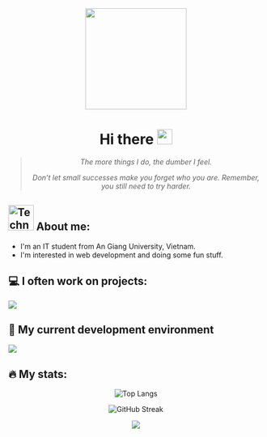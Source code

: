 <div align="center" >
<img src="https://media.giphy.com/media/maNB0qAiRVAty/giphy.gif" width="200" height="200" />
<h1>
  Hi there
  <img src="https://media.giphy.com/media/hvRJCLFzcasrR4ia7z/giphy.gif" width="30px"/>
</h1>
</div>

<blockquote align="center"><i>The more things I do, the dumber I feel.  
  
Don’t let small successes make you forget who you are. Remember, you still need to try harder.
</i></blockquote>

## <img src="https://raw.githubusercontent.com/Tarikul-Islam-Anik/Animated-Fluent-Emojis/master/Emojis/People%20with%20professions/Technologist%20Light%20Skin%20Tone.png" alt="Technologist Light Skin Tone" width="50" height="50" /> About me:

- I'm an IT student from An Giang University, Vietnam. 
- I'm interested in web development and doing some fun stuff.

## 💻 I often work on projects:
<img src="https://go-skill-icons.vercel.app/api/icons?i=laravel,nextjs,react,vuejs,angular,tauri">

## 🚀 My current development environment
<img src="https://go-skill-icons.vercel.app/api/icons?i=neovim,idea,rider,ubuntu" />

## 🔥 My stats:

<p align="center">
<img alt="Top Langs" src="https://github-readme-stats.vercel.app/api/top-langs/?username=nhat-tien&layout=compact&theme=vision-friendly-light" />
</p>
<p align="center">
  <img alt="GitHub Streak" src="http://github-readme-streak-stats.herokuapp.com?user=nhat-tien&theme=light&background=ffffff" /> 
</p>
<p align="center">
<img src="https://leetcode-badge-sage.vercel.app/badge/nhat-tien?bgColor=fff" />
</p>
